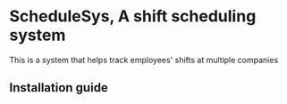 # ScheduleSys, A shift scheduling system
This is a system that helps track employees' shifts at multiple companies

## Installation guide
